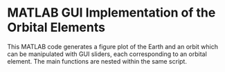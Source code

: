 # MATLAB GUI Implementation of the Orbital Elements

This MATLAB code generates a figure plot of the Earth and an orbit which can be manipulated with GUI sliders, each corresponding to an orbital element. The main functions are nested within the same script.
